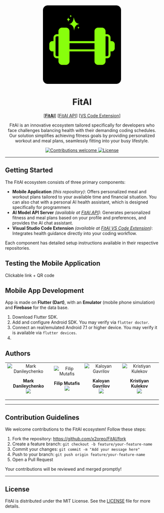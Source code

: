 <p align="center">
  <img width="256px" src="./docs/logo.png.png" alt="FitAI Logo" />
  <h1 align="center">FitAI</h1>
  <p align="center">
    [<b><u>FitAI</u></b>]
    [<a href="https://github.com/x2oreo/FitAI-api">FitAI API</a>]
    [<a href="https://github.com/x2oreo/FitAI-vscode-extension">VS Code Extension</a>]
  </p>
  <p align="center">
    FitAI is an innovative ecosystem tailored specifically for developers who face challenges balancing health with their demanding coding schedules. Our solution simplifies achieving fitness goals by providing personalized workout and meal plans, seamlessly fitting into your busy lifestyle.
  </p>
</p>

<p align="center">
    <a href="https://github.com/x2oreo/fitai/fork">
        <img src="https://img.shields.io/badge/contributions-welcome-brightgreen.svg?color=88ff0c&style=flat-square" alt="Contributions welcome" />
    </a>
    <a href="LICENSE">
        <img src="https://img.shields.io/github/license/x2oreo/fitai?color=88ff0c&style=flat-square" alt="License" />
    </a>
</p>

---

## Getting Started

The FitAI ecosystem consists of three primary components:

- **Mobile Application** *(this repository)*: Offers personalized meal and workout plans tailored to your available time and financial situation. You can also chat with a personal AI health assistant, which is designed specifically for programmers
- **AI Model API Server** *(available at [FitAI API](https://github.com/x2oreo/FitAI-api))*: Generates personalized fitness and meal plans based on your profile and preferences, and provides the AI chat assistant.
- **Visual Studio Code Extension** *(available at [FitAI VS Code Extension](https://github.com/x2oreo/FitAI-vscode-extension))*: Integrates health guidance directly into your coding workflow.

Each component has detailed setup instructions available in their respective repositories.

## Testing the Mobile Application

Clickable link + QR code

## Mobile App Development

App is made on **Flutter (Dart)**, with an **Emulator** (mobile phone simulation) and **Firebase** for the data base.

1. Download Flutter SDK.
2. Add and configure Android SDK. You may verify via `flutter doctor`.
3. Connect an real/emulated Android 7.1 or higher device. You may verify it is available via `flutter devices`.
4.

## Authors

<table width="100%">
  <tr>
    <td align="center">
        <img width="150px" src="https://github.com/FantomJx.png" alt="Mark Danileychenko" />
        <p><b>Mark Danileychenko</b><br/><a href="https://github.com/FantomJx/"><img src="https://img.shields.io/badge/GitHub-100000?style=flat-square&logo=github&logoColor=white" /></a></p>
    </td>
    <td align="center">
        <img width="150px" src="https://github.com/Fichoto.png" alt="Filip Mutafis" />
        <p><b>Filip Mutafis</b><br/><a href="https://github.com/Fichoto/"><img src="https://img.shields.io/badge/GitHub-100000?style=flat-square&logo=github&logoColor=white" /></a></p>
    </td>
    <td align="center">
        <img width="150px" src="https://github.com/kaloyan-gavrilov.png" alt="Kaloyan Gavrilov" />
        <p><b>Kaloyan Gavrilov</b><br/><a href="https://github.com/kaloyan-gavrilov/"><img src="https://img.shields.io/badge/GitHub-100000?style=flat-square&logo=github&logoColor=white" /></a></p>
    </td>
    <td align="center">
        <img width="150px" src="https://github.com/krister078.png" alt="Kristiyan Kulekov" />
        <p><b>Kristiyan Kulekov</b><br/><a href="https://github.com/simo1209/"><img src="https://img.shields.io/badge/GitHub-100000?style=flat-square&logo=github&logoColor=white" /></a></p>
    </td>
  </tr>
</table>

---

## Contribution Guidelines

We welcome contributions to the FitAI ecosystem! Follow these steps:

1. Fork the repository: <https://github.com/x2oreo/FitAI/fork>
2. Create a feature branch: `git checkout -b feature/your-feature-name`
3. Commit your changes: `git commit -m "Add your message here"`
4. Push to your branch: `git push origin feature/your-feature-name`
5. Open a Pull Request

Your contributions will be reviewed and merged promptly!

---

## License

FitAI is distributed under the MIT License. See the [LICENSE](LICENSE) file for more details.
